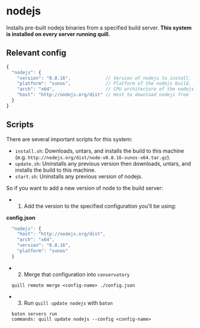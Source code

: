 # nodejs

Installs pre-built nodejs binaries from a specified build server. **This system is installed on every server running quill.**

## Relevant config

``` js
{
  "nodejs": {
    "version": "0.8.16",             // Version of nodejs to install.
    "platform": "sunos",             // Platform of the nodejs build.
    "arch": "x64",                   // CPU architecture of the nodejs build.
    "host": "http://nodejs.org/dist" // Host to download nodejs from
  }
}
```

## Scripts

There are several important scripts for this system:

* `install.sh`: Downloads, untars, and installs the build to this machine (e.g. `http://nodejs.org/dist/node-v0.8.16-sunos-x64.tar.gz`). 
* `update.sh`: Uninstalls any previous version then downloads, untars, and installs the build to this machine. 
* `start.sh`: Uninstalls any previous version of nodejs.

So if you want to add a new version of node to the build server:

* 1. Add the version to the specified configuration you'll be using:

**config.json**

``` js
  "nodejs": {
    "host": "http://nodejs.org/dist",
    "arch": "x64",
    "version": "0.8.16",
    "platform": "sunos"
  }
```

* 2. Merge that configuration into `conservatory`

```
  quill remote merge <config-name> ./config.json 
```

* 3. Run `quill update nodejs` with `baton`

```
  baton servers run
  commands: quill update nodejs --config <config-name>
```
